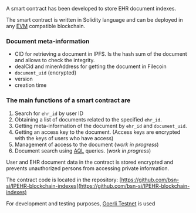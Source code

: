 A smart contract has been developed to store EHR document indexes.

The smart contract is written in Solidity language and can be deployed in any [EVM](https://ethereum.org/en/developers/docs/evm/) compatible blockchain.

### Document meta-information
- CID for retrieving a document in IPFS. Is the hash sum of the document and allows to check the integrity.
- dealCid and minerAddress for getting the document in Filecoin
- `document_uid` (encrypted)
- version
- creation time

### The main functions of a smart contract are

1. Search for `ehr_id` by user ID
2. Obtaining a list of documents related to the specified `ehr_id`.
3. Getting meta-information of the document by `ehr_id` and `document_uid`.
4. Getting an access key to the document. (Access keys are encrypted with the keys of users who have access)
5. Management of access to the document (*work in progress*)
6. Document search using [AQL](https://specifications.openehr.org/releases/QUERY/latest/AQL.html) queries. (*work in progress*)

User and EHR document data in the contract is stored encrypted and prevents unauthorized persons from accessing private information.

The contract code is located in the repository: [https://github.com/bsn-si/IPEHR-blockchain-indexes](https://github.com/bsn-si/IPEHR-blockchain-indexes)

For development and testing purposes, [Goerli Testnet](https://goerli.net/) is used